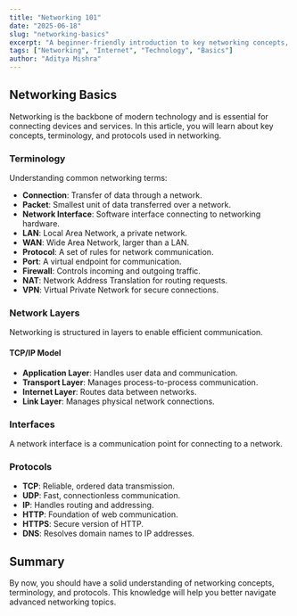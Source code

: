 ```yaml
---
title: "Networking 101"
date: "2025-06-18"
slug: "networking-basics"
excerpt: "A beginner-friendly introduction to key networking concepts, layers, protocols, and terminology essential for understanding computer networks."
tags: ["Networking", "Internet", "Technology", "Basics"]
author: "Aditya Mishra"
---
```


## Networking Basics

Networking is the backbone of modern technology and is essential for connecting devices and services. In this article, you will learn about key concepts, terminology, and protocols used in networking.

### Terminology

Understanding common networking terms:

- **Connection**: Transfer of data through a network.  
- **Packet**: Smallest unit of data transferred over a network.  
- **Network Interface**: Software interface connecting to networking hardware.  
- **LAN**: Local Area Network, a private network.  
- **WAN**: Wide Area Network, larger than a LAN.  
- **Protocol**: A set of rules for network communication.  
- **Port**: A virtual endpoint for communication.  
- **Firewall**: Controls incoming and outgoing traffic.  
- **NAT**: Network Address Translation for routing requests.  
- **VPN**: Virtual Private Network for secure connections.  

### Network Layers

Networking is structured in layers to enable efficient communication.

#### TCP/IP Model

- **Application Layer**: Handles user data and communication.  
- **Transport Layer**: Manages process-to-process communication.  
- **Internet Layer**: Routes data between networks.  
- **Link Layer**: Manages physical network connections.  

### Interfaces

A network interface is a communication point for connecting to a network.

### Protocols

- **TCP**: Reliable, ordered data transmission.  
- **UDP**: Fast, connectionless communication.  
- **IP**: Handles routing and addressing.  
- **HTTP**: Foundation of web communication.  
- **HTTPS**: Secure version of HTTP.  
- **DNS**: Resolves domain names to IP addresses.  

## Summary

By now, you should have a solid understanding of networking concepts, terminology, and protocols. This knowledge will help you better navigate advanced networking topics.
